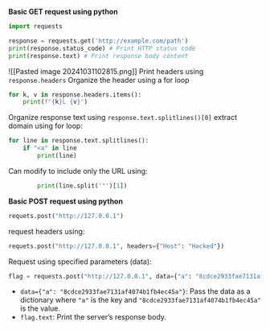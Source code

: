 
**Basic GET request using python**
```python
import requests

response = requests.get('http://example.com/path') 
print(response.status_code) # Print HTTP status code 
print(response.text) # Print response body content
```
![[Pasted image 20241031102815.png]]
Print headers using 
`response.headers`
Organize the header using a for loop
```python
for k, v in response.headers.items():
	print(f"{k}L {v}")
```
Organize response text using 
`response.text.splitlines()[0]`
extract domain using for loop:
```python
for line in response.text.splitlines():
	if "<a" in line
		print(line)
```
Can modify to include only the URL using:
```python
		print(line.split('"')[1])
```

**Basic POST request using python**
```python
requets.post("http://127.0.0.1")

```
request headers using:
```python
requets.post("http://127.0.0.1", headers={"Host": "Hacked"})

```
Request using specified parameters (data):
```python
flag = requests.post("http://127.0.0.1", data={"a": "8cdce2933fae7131af4074b1fb4ec45a"})
```
- `data={"a": "8cdce2933fae7131af4074b1fb4ec45a"}`: Pass the data as a dictionary where `"a"` is the key and `"8cdce2933fae7131af4074b1fb4ec45a"` is the value.
- `flag.text`: Print the server’s response body.